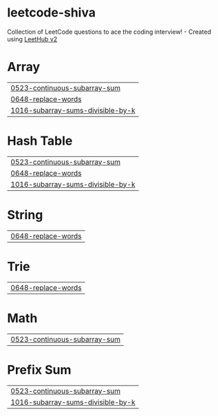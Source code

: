 # leetcode-shiva
Collection of LeetCode questions to ace the coding interview! - Created using [LeetHub v2](https://github.com/arunbhardwaj/LeetHub-2.0)


# Array
|  |
| ------- |
| [0523-continuous-subarray-sum](https://github.com/shiva2206/leetcode-shiva/tree/master/0523-continuous-subarray-sum) |
| [0648-replace-words](https://github.com/shiva2206/leetcode-shiva/tree/master/0648-replace-words) |
| [1016-subarray-sums-divisible-by-k](https://github.com/shiva2206/leetcode-shiva/tree/master/1016-subarray-sums-divisible-by-k) |
# Hash Table
|  |
| ------- |
| [0523-continuous-subarray-sum](https://github.com/shiva2206/leetcode-shiva/tree/master/0523-continuous-subarray-sum) |
| [0648-replace-words](https://github.com/shiva2206/leetcode-shiva/tree/master/0648-replace-words) |
| [1016-subarray-sums-divisible-by-k](https://github.com/shiva2206/leetcode-shiva/tree/master/1016-subarray-sums-divisible-by-k) |
# String
|  |
| ------- |
| [0648-replace-words](https://github.com/shiva2206/leetcode-shiva/tree/master/0648-replace-words) |
# Trie
|  |
| ------- |
| [0648-replace-words](https://github.com/shiva2206/leetcode-shiva/tree/master/0648-replace-words) |
# Math
|  |
| ------- |
| [0523-continuous-subarray-sum](https://github.com/shiva2206/leetcode-shiva/tree/master/0523-continuous-subarray-sum) |
# Prefix Sum
|  |
| ------- |
| [0523-continuous-subarray-sum](https://github.com/shiva2206/leetcode-shiva/tree/master/0523-continuous-subarray-sum) |
| [1016-subarray-sums-divisible-by-k](https://github.com/shiva2206/leetcode-shiva/tree/master/1016-subarray-sums-divisible-by-k) |